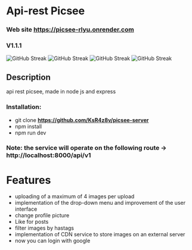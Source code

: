 # Api-rest Picsee

### Web site https://picsee-rlyu.onrender.com

### V1.1.1
![GitHub Streak](https://img.shields.io/badge/javascript-yellow?style=for-the-badge&logo=javascript&logoColor=yellow&labelColor=5f6368)
![GitHub Streak](https://img.shields.io/badge/nodejs-green?style=for-the-badge&logo=nodedotjs&logoColor=green&labelColor=5f6368)
![GitHub Streak](https://img.shields.io/badge/postgres-blue?style=for-the-badge&logo=postgresql&logoColor=white&labelColor=5f6368)
![GitHub Streak](https://img.shields.io/badge/express-white?style=for-the-badge&logo=express&logoColor=white&labelColor=5f6368)

## Description
api rest picsee, made in node js and express

### Installation:
- git clone <b>https://github.com/KsR4z8v/picsee-server</b>
- npm install
- npm run dev

### Note: the service will operate on the following route -> http://localhost:8000/api/v1</b>

# Features
- uploading of a maximum of 4 images per upload
- implementation of the drop-down menu and improvement of the user interface
- change profile picture
- Like for posts
- filter images by hastags
- implementation of CDN service to store images on an external server
- now you can login with google
